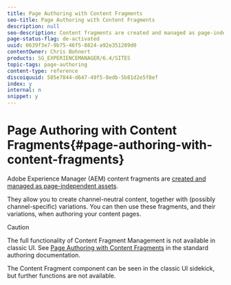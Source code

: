 ```yaml
---
title: Page Authoring with Content Fragments
seo-title: Page Authoring with Content Fragments
description: null
seo-description: Content fragments are created and managed as page-independent assets. They allow you to create channel-neutral content, together with variations.
page-status-flag: de-activated
uuid: 0639f3e7-9b75-46f5-8824-a92e351289d0
contentOwner: Chris Bohnert
products: SG_EXPERIENCEMANAGER/6.4/SITES
topic-tags: page-authoring
content-type: reference
discoiquuid: 505e7844-d647-49f5-8edb-5b81d2e5f8ef
index: y
internal: n
snippet: y
---
```


# Page Authoring with Content Fragments{#page-authoring-with-content-fragments}

<!-- 

Comment Type: remark
Last Modified By: (ims-author-57F1056A4CD116590A746C15@AdobeID)
Last Modified Date: 2017-11-30T05:06:13.512-0500

<p>see</p> 
<ul> 
 <li><a href="https://wiki.corp.adobe.com/display/WEM/Content+Fragment+Management">https://wiki.corp.adobe.com/display/WEM/Content+Fragment+Management</a></li> 
 <li><a href="https://wiki.corp.adobe.com/pages/viewpage.action?spaceKey=~chuesler&title=Gartner+Nov+11+Demo+Script">https://wiki.corp.adobe.com/pages/viewpage.action?spaceKey=~chuesler&title=Gartner+Nov+11+Demo+Script</a></li> 
 <li><a href="https://wiki.corp.adobe.com/display/~gknob/Content+Fragment+Management">https://wiki.corp.adobe.com/display/~gknob/Content+Fragment+Management</a></li> 
</ul>

 -->

Adobe Experience Manager (AEM) content fragments are [created and managed as page-independent assets](/content/help/en/experience-manager/6-4/assets/using/content-fragments).

They allow you to create channel-neutral content, together with (possibly channel-specific) variations. You can then use these fragments, and their variations, when authoring your content pages.

>[!CAUTION]
>
>The full functionality of Content Fragment Management is not available in classic UI. See [Page Authoring with Content Fragments](../../authoring/using/content-fragments.md) in the standard authoring documentation.
>
>The Content Fragment component can be seen in the classic UI sidekick, but further functions are not available.


